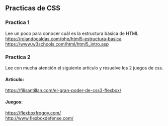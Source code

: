 ## Practicas de CSS
### Practica 1
Lee un poco para conocer cuál es la estructura básica de HTML <br>
https://rolandocaldas.com/php/html5-estructura-basica <br>
https://www.w3schools.com/html/html5_intro.asp <br>

### Practica 2
Lee con mucha atención el siguiente artículo y resuelve los 2 juegos de css.

#### Articulo:
https://filisantillan.com/el-gran-poder-de-css3-flexbox/ <br>

#### Juegos:
https://flexboxfroggy.com/ <br>
http://www.flexboxdefense.com/<br>


